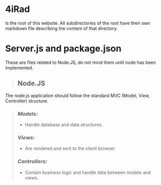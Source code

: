 
# **4iRad**
Is the root of this website. All subdirectories of the root have their own markdown file describing the content of that directory.

# **Server.js and package.json**
These are files related to Node.JS, do not mind them until node has been implemented.

> ## **Node.JS**
The node.js application should follow the standard MVC (Model, View, Controller) structure.
>
> ### _Models:_
> * Handle database and data structures.
> ### _Views:_
> * Are rendered and sent to the client browser.
> ### _Controllers:_
> * Contain business logic and handle data between models and views.
